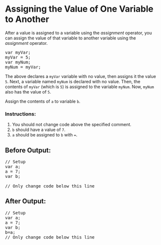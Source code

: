 # Assigning the Value of One Variable to Another

After a value is assigned to a variable using the *assignment* operator, you can assign the value of that variable to another variable using the *assignment* operator.

<pre>
var myVar;
myVar = 5;
var myNum;
myNum = myVar;</pre>

The above declares a `myVar` variable with no value, then assigns it the value `5`. Next, a variable named `myNum` is declared with no value. Then, the contents of `myVar` (which is `5`) is assigned to the variable `myNum`. Now, `myNum` also has the value of `5`.

Assign the contents of `a` to variable `b`.

### Instructions:

1. You should not change code above the specified comment.
2. `b` should have a value of `7`.
3. `a` should be assigned to `b` with `=`.

## Before Output:

<pre>
// Setup
var a;
a = 7;
var b;

// Only change code below this line</pre>

## After Output:

<pre>
// Setup
var a;
a = 7;
var b;
b=a;
// Only change code below this line
</pre>
